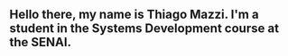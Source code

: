 ## Hello there, my name is Thiago Mazzi. I'm a student in the Systems Development course at the SENAI.


